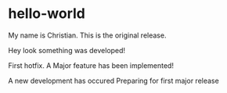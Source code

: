 # hello-world

My name is Christian. This is the original release.


Hey look something was developed!

First hotfix.
A Major feature has been implemented!

A new development has occured
Preparing for first major release
